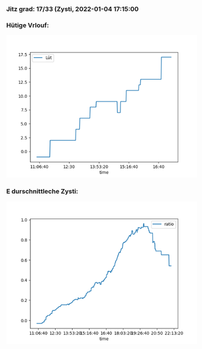 ### Jitz grad: 17/33 (Zysti, 2022-01-04 17:15:00

### Hütige Vrlouf:
![Graph](Today.png)

### E durschnittleche Zysti:
![Graph](Zysti.png)